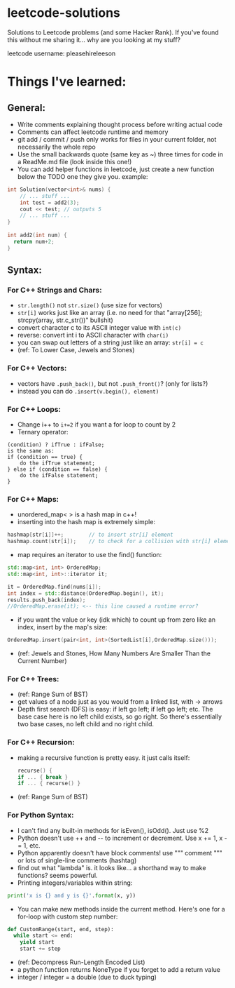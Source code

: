 # leetcode-solutions
Solutions to Leetcode problems (and some Hacker Rank).
If you've found this without me sharing it... why are you looking at my stuff? 

leetcode username: pleasehireleeson

# Things I've learned:

## General:
- Write comments explaining thought process before writing actual code
- Comments can affect leetcode runtime and memory
- git add / commit / push only works for files in your current folder, not necessarily the whole repo
- Use the small backwards quote (same key as ~) three times for code in a ReadMe.md file (look inside this one!)
- You can add helper functions in leetcode, just create a new function below the TODO one they give you. example:
```cpp
int Solution(vector<int>& nums) {
    // ... stuff ...
    int test = add2(3);
    cout << test; // outputs 5
    // ... stuff ...
}
    
int add2(int num) {
  return num+2;
}
```

## Syntax:

### For C++ Strings and Chars:
- ```str.length()``` not ```str.size()``` (use size for vectors)
- ```str[i]``` works just like an array (i.e. no need for that "array[256]; strcpy(array, str.c_str())" bullshit)
- convert character c to its ASCII integer value with ```int(c)```
- reverse: convert int i to ASCII character with ```char(i)```
- you can swap out letters of a string just like an array: ```str[i] = c```
- (ref: To Lower Case, Jewels and Stones)

### For C++ Vectors:
- vectors have ```.push_back()```, but not ```.push_front()```? (only for lists?)
- instead you can do ```.insert(v.begin(), element)```

### For C++ Loops:
- Change i++ to ```i+=2``` if you want a for loop to count by 2
- Ternary operator:
```
(condition) ? ifTrue : ifFalse;
is the same as:
if (condition == true) {
    do the ifTrue statement;
} else if (condition == false) {
    do the ifFalse statement;
}
```
### For C++ Maps:
- unordered_map<  > is a hash map in c++!
- inserting into the hash map is extremely simple:
```cpp
hashmap[str[i]]++;        // to insert str[i] element
hashmap.count(str[i]);    // to check for a collision with str[i] element
```
- map requires an iterator to use the find() function:
```cpp
std::map<int, int> OrderedMap;
std::map<int, int>::iterator it;

it = OrderedMap.find(nums[i]);
int index = std::distance(OrderedMap.begin(), it);
results.push_back(index);
//OrderedMap.erase(it); <-- this line caused a runtime error?
```
- if you want the value or key (idk which) to count up from zero like an index, insert by the map's size:
```cpp
OrderedMap.insert(pair<int, int>(SortedList[i],OrderedMap.size()));
```
- (ref: Jewels and Stones, How Many Numbers Are Smaller Than the Current Number)

### For C++ Trees:
- (ref: Range Sum of BST)
- get values of a node just as you would from a linked list, with -> arrows
- Depth first search (DFS) is easy: if left go left; if left go left; etc. The base case here is no left child exists, so go right. So there's essentially two base cases, no left child and no right child.

### For C++ Recursion:
- making a recursive function is pretty easy. it just calls itself:
  ```cpp
  recurse() {
  if ... { break }
  if ... { recurse() }
  ```
- (ref: Range Sum of BST)

### For Python Syntax:
- I can't find any built-in methods for isEven(), isOdd(). Just use %2
- Python doesn't use ++ and -- to increment or decrement. Use x += 1, x -= 1, etc.
- Python apparently doesn't have block comments! use """ comment """ or lots of single-line comments (hashtag)
- find out what "lambda" is. it looks like... a shorthand way to make functions? seems powerful.
- Printing integers/variables within string:
```python
print('x is {} and y is {}'.format(x, y))
```
- You can make new methods inside the current method. Here's one for a for-loop with custom step number:
```python
def CustomRange(start, end, step):
  while start <= end:
    yield start
    start += step
```
- (ref: Decompress Run-Length Encoded List)
- a python function returns NoneType if you forget to add a return value
- integer / integer = a double (due to duck typing)
